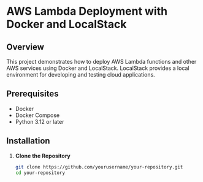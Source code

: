 # AWS Lambda Deployment with Docker and LocalStack

## Overview

This project demonstrates how to deploy AWS Lambda functions and other AWS services using Docker and LocalStack. LocalStack provides a local environment for developing and testing cloud applications.

## Prerequisites

- Docker
- Docker Compose
- Python 3.12 or later

## Installation

1. **Clone the Repository**

   ```bash
   git clone https://github.com/yourusername/your-repository.git
   cd your-repository
